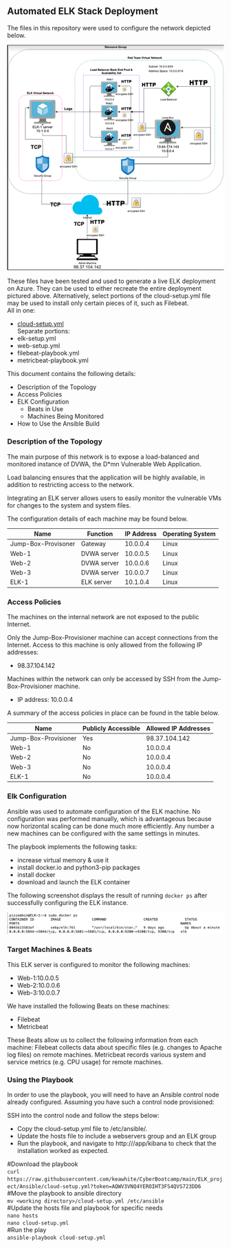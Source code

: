 ## Automated ELK Stack Deployment

The files in this repository were used to configure the network depicted below.

![Cloud Network Diagram](Images/ELK_Diagram.png)

These files have been tested and used to generate a live ELK deployment on Azure. They can be used to either recreate the entire deployment pictured above. Alternatively, select portions of the cloud-setup.yml file may be used to install only certain pieces of it, such as Filebeat.  
  All in one:
  - [cloud-setup.yml](https://raw.githubusercontent.com/keawhite/CyberBootcamp/main/ELK_project/Ansible/cloud-setup.yml?token=AQWV3VNQ4YEROIHT3FS4QVS723DD6)  
Separate portions:
  - elk-setup.yml
  - web-setup.yml
  - filebeat-playbook.yml
  - metricbeat-playbook.yml

This document contains the following details:
- Description of the Topology
- Access Policies
- ELK Configuration
  - Beats in Use
  - Machines Being Monitored
- How to Use the Ansible Build


### Description of the Topology

The main purpose of this network is to expose a load-balanced and monitored instance of DVWA, the D*mn Vulnerable Web Application.

Load balancing ensures that the application will be highly available, in addition to restricting access to the network.

Integrating an ELK server allows users to easily monitor the vulnerable VMs for changes to the system and system files.

The configuration details of each machine may be found below.

| Name                | Function    | IP Address | Operating System |
|---------------------|-------------|------------|------------------|
| Jump-Box-Provisoner | Gateway     | 10.0.0.4   | Linux            |
| Web-1               | DVWA server | 10.0.0.5   | Linux            |
| Web-2               | DVWA server | 10.0.0.6   | Linux            |
| Web-3               | DVWA server | 10.0.0.7   | Linux            |
| ELK-1               | ELK server  | 10.1.0.4   | Linux            |

### Access Policies

The machines on the internal network are not exposed to the public Internet. 

Only the Jump-Box-Provisioner machine can accept connections from the Internet. Access to this machine is only allowed from the following IP addresses:
- 98.37.104.142

Machines within the network can only be accessed by SSH from the Jump-Box-Provisioner machine.
- IP address: 10.0.0.4

A summary of the access policies in place can be found in the table below.

| Name                 | Publicly Accessible | Allowed IP Addresses |
|----------------------|---------------------|----------------------|
| Jump-Box-Provisioner | Yes                 | 98.37.104.142        |
| Web-1                | No                  | 10.0.0.4             |
| Web-2                | No                  | 10.0.0.4             |
| Web-3                | No                  | 10.0.0.4             |
| ELK-1                | No                  | 10.0.0.4             |

### Elk Configuration

Ansible was used to automate configuration of the ELK machine. No configuration was performed manually, which is advantageous because now horizontal scaling can be done much more efficiently.  Any number a new machines can be configured with the same settings in minutes.

The playbook implements the following tasks:
- increase virtual memory & use it
- install docker.io and python3-pip packages
- install docker
- download and launch the ELK container

The following screenshot displays the result of running `docker ps` after successfully configuring the ELK instance.

![Screenshot of docker ps output](Images/docker_ps_output.png)

### Target Machines & Beats
This ELK server is configured to monitor the following machines:
- Web-1:10.0.0.5
- Web-2:10.0.0.6
- Web-3:10.0.0.7

We have installed the following Beats on these machines:
- Filebeat
- Metricbeat

These Beats allow us to collect the following information from each machine:
Filebeat collects data about specific files (e.g. changes to Apache log files) on remote machines.
Metricbeat records various system and service metrics (e.g. CPU usage) for remote machines.

### Using the Playbook
In order to use the playbook, you will need to have an Ansible control node already configured. Assuming you have such a control node provisioned: 

SSH into the control node and follow the steps below:
- Copy the cloud-setup.yml file to /etc/ansible/.
- Update the hosts file to include a webservers group and an ELK group
- Run the playbook, and navigate to http://<ELK server public IP>/app/kibana to check that the installation worked as expected.


#Download the playbook  
`curl https://raw.githubusercontent.com/keawhite/CyberBootcamp/main/ELK_project/Ansible/cloud-setup.yml?token=AQWV3VNQ4YEROIHT3FS4QVS723DD6`  
#Move the playbook to ansible directory  
`mv <working directory>/cloud-setup.yml /etc/ansible`  
#Update the hosts file and playbook for specific needs  
`nano hosts`  
`nano cloud-setup.yml`  
#Run the play  
`ansible-playbook cloud-setup.yml`  
